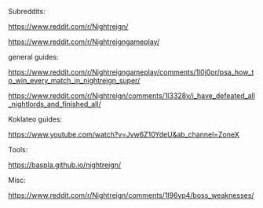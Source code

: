Subreddits:

https://www.reddit.com/r/Nightreign/

https://www.reddit.com/r/Nightreigngameplay/

general guides:

https://www.reddit.com/r/Nightreigngameplay/comments/1l0j0or/psa_how_to_win_every_match_in_nightreign_super/

https://www.reddit.com/r/Nightreign/comments/1l3328v/i_have_defeated_all_nightlords_and_finished_all/

Koklateo guides:

https://www.youtube.com/watch?v=Jvw6Z10YdeU&ab_channel=ZoneX


Tools:

https://baspla.github.io/nightreign/


Misc:

https://www.reddit.com/r/Nightreign/comments/1l96vp4/boss_weaknesses/